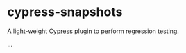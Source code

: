 # cypress-snapshots

A light-weight [Cypress](https://www.cypress.io/) plugin to perform regression testing.

...